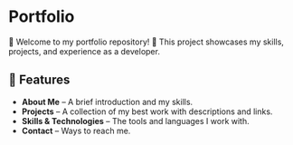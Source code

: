 # Portfolio
🌟 Welcome to my portfolio repository! 🚀 This project showcases my skills, projects, and experience as a developer.

## 📌 Features
- **About Me** – A brief introduction and my skills.
- **Projects** – A collection of my best work with descriptions and links.
- **Skills & Technologies** – The tools and languages I work with.
- **Contact** – Ways to reach me.
